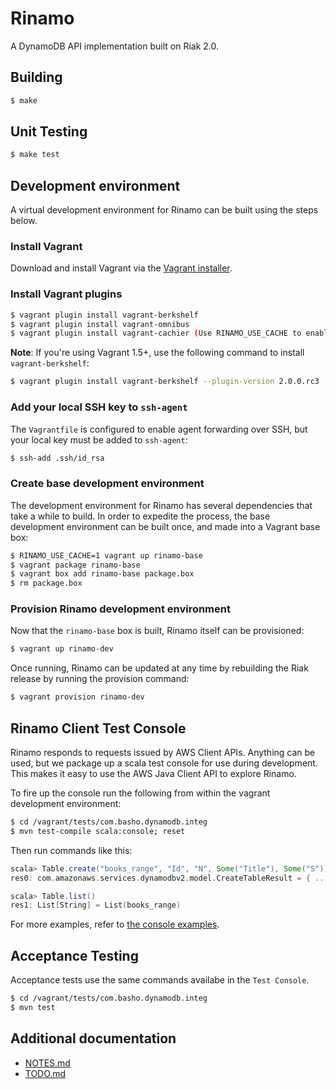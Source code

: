 # Rinamo

A DynamoDB API implementation built on Riak 2.0.

## Building

```bash
$ make
```

## Unit Testing

```bash
$ make test
```

## Development environment

A virtual development environment for Rinamo can be built using the steps
below.

### Install Vagrant

Download and install Vagrant via the
[Vagrant installer](https://www.vagrantup.com/downloads.html).

### Install Vagrant plugins

``` bash
$ vagrant plugin install vagrant-berkshelf
$ vagrant plugin install vagrant-omnibus
$ vagrant plugin install vagrant-cachier (Use RINAMO_USE_CACHE to enable)
```

**Note**: If you're using Vagrant 1.5+, use the following command to install
`vagrant-berkshelf`:

```bash
$ vagrant plugin install vagrant-berkshelf --plugin-version 2.0.0.rc3
```

### Add your local SSH key to `ssh-agent`

The `Vagrantfile` is configured to enable agent forwarding over SSH, but your
local key must be added to `ssh-agent`:

```bash
$ ssh-add .ssh/id_rsa
```

### Create base development environment

The development environment for Rinamo has several dependencies that take a
while to build. In order to expedite the process, the base development
environment can be built once, and made into a Vagrant base box:

```bash
$ RINAMO_USE_CACHE=1 vagrant up rinamo-base
$ vagrant package rinamo-base
$ vagrant box add rinamo-base package.box
$ rm package.box
```

### Provision Rinamo development environment

Now that the `rinamo-base` box is built, Rinamo itself can be provisioned:

```bash
$ vagrant up rinamo-dev
```

Once running, Rinamo can be updated at any time by rebuilding the Riak
release by running the provision command:

```bash
$ vagrant provision rinamo-dev
```

## Rinamo Client Test Console

Rinamo responds to requests issued by AWS Client APIs.  Anything can be used, but we package up a scala test console for use during development.  This makes it easy to use the AWS Java Client API to explore Rinamo.

To fire up the console run the following from within the vagrant development environment:

```bash
$ cd /vagrant/tests/com.basho.dynamodb.integ
$ mvn test-compile scala:console; reset
```
Then run commands like this:

```scala
scala> Table.create("books_range", "Id", "N", Some("Title"), Some("S"))
res0: com.amazonaws.services.dynamodbv2.model.CreateTableResult = { ...

scala> Table.list()
res1: List[String] = List(books_range)
```

For more examples, refer to [the console examples](https://github.com/basho-labs/rinamo/tree/master/tests/com.basho.dynamodb.integ/console).

## Acceptance Testing

Acceptance tests use the same commands availabe in the `Test Console`.

```bash
$ cd /vagrant/tests/com.basho.dynamodb.integ
$ mvn test
```

## Additional documentation

- [NOTES.md](src/NOTES.md)
- [TODO.md](src/TODO.md)
